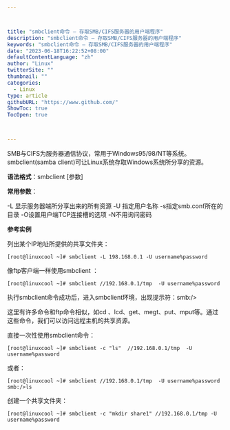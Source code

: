 ```yaml
---



title: "smbclient命令 – 存取SMB/CIFS服务器的用户端程序"
description: "smbclient命令 – 存取SMB/CIFS服务器的用户端程序"
keywords: "smbclient命令 – 存取SMB/CIFS服务器的用户端程序"
date: "2023-06-18T16:22:52+08:00"
defaultContentLanguage: "zh"
author: "Linux"
twitterSite: ""
thumbnail: ""
categories:
  - Linux
type: article
githubURL: "https://www.github.com/"
ShowToc: true
TocOpen: true



---
```


SMB与CIFS为服务器通信协议，常用于Windows95/98/NT等系统。smbclient(samba client)可让Linux系统存取Windows系统所分享的资源。

**语法格式**：smbclient [参数]

**常用参数**：

-L 显示服务器端所分享出来的所有资源 -U 指定用户名称 -s指定smb.conf所在的目录 -O设置用户端TCP连接槽的选项 -N不用询问密码

**参考实例**

列出某个IP地址所提供的共享文件夹：

```
[root@linuxcool ~]# smbclient -L 198.168.0.1 -U username%password
```

像ftp客户端一样使用smbclient ：

```
[root@linuxcool ~]# smbclient //192.168.0.1/tmp  -U username%password
```

执行smbclient命令成功后，进入smbclient环境，出现提示符：smb:/>

这里有许多命令和ftp命令相似，如cd 、lcd、get、megt、put、mput等。通过这些命令，我们可以访问远程主机的共享资源。

直接一次性使用smbclient命令：

```
[root@linuxcool ~]# smbclient -c "ls"  //192.168.0.1/tmp  -U username%password
```

或者：

```
[root@linuxcool ~]# smbclient //192.168.0.1/tmp  -U username%password smb:/>ls
```

创建一个共享文件夹：

```
[root@linuxcool ~]# smbclient -c "mkdir share1" //192.168.0.1/tmp -U username%password
```
